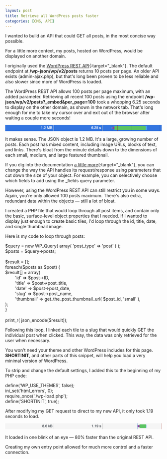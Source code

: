```yaml
---
layout: post
title: Retrieve all WordPress posts faster
categories: [CMS, API]
---
```


I wanted to build an API that could GET all posts, in the most concise way possible. 

For a little more context, my posts, hosted on WordPress, would be displayed on another domain. 

I originally used the [WordPress REST API](https://developer.wordpress.org/rest-api/){:target="_blank"}. The default endpoint at <b>/wp-json/wp/v2/posts</b> returns 10 posts per page. An older API exists (admin-ajax.php), but that's long been proven to be less reliable and also slower since more of WordPress is loaded. 

The WordPress REST API allows 100 posts per page maximum, with an added parameter. Retrieving all recent 100 posts using the endpoint <b>/wp-json/wp/v2/posts?_embed&per_page=100</b> took a whopping 6.25 seconds to display on the other domain, as shown in the network tab. That's long enough for me to take my cursor over and exit out of the browser after waiting a couple more seconds!

![6.25 seconds](/images/posts/jan2021/625s.png)

It makes sense. The JSON object is 1.2 MB. It's a large, growing number of posts. Each post has mixed content, including image URLs, blocks of text, and links. There's bloat from the minute details down to the dimensions of each small, medium, and large featured thumbnail. 

If you dig into the documentation [a little more](https://developer.wordpress.org/rest-api/using-the-rest-api/global-parameters/){:target="_blank"}, you can change the way the API handles its request/response using parameters that cut down the size of your object. For example, you can selectively choose which fields to add using the _fields query parameter. 

However, using the WordPress REST API can still restrict you in some ways. Again, you're only allowed 100 posts maximum. There's also extra, redundant data within the objects — still a lot of bloat.

I created a PHP file that would loop through all post items, and contain only the basic, surface-level object properties that I needed. If I wanted to display just enough to create basic tiles, I'd loop through the id, title, date, and single thumbnail image. 

Here is my code to loop through posts: 
<div class="blockcode">
<p>$query = new WP_Query( array( 'post_type' => 'post' ) );<br>
$posts = $query->posts;<br>
<br>
$result = [];<br>
foreach($posts as $post) {<br>
   $result[] = array(<br>
       &emsp; &emsp;'id' => $post->ID,<br>
       &emsp; &emsp;'title' => $post->post_title,<br>
       &emsp; &emsp;'date' => $post->post_date,<br>
       &emsp; &emsp;'slug' => $post->post_name,<br>
       &emsp; &emsp;'thumbnail' => get_the_post_thumbnail_url( $post_id, 'small' ),<br>
   );<br>
}<br>
<br>
print_r( json_encode($result));</p>
</div>

Following this loop, I linked each tile to a slug that would quickly GET the individual post when clicked. This way, the data was only retrieved for the user when necessary. 

You won't need your theme and other WordPress includes for this page. <b>SHORTINIT</b>, and other parts of this snippet, will help you load a very minimal version of WordPress.

To strip and change the default settings, I added this to the beginning of my PHP code:
<div class="blockcode">
<p>define('WP_USE_THEMES', false);<br>
ini_set('html_errors', 0);<br>
require_once('./wp-load.php');<br>
define('SHORTINIT', true);<br>
</p>
</div>

After modifying my GET request to direct to my new API, it only took 1.19 seconds to load. 

![1.19 seconds](/images/posts/jan2021/119s.png)

It loaded in one blink of an eye — 80% faster than the original REST API. 

Creating my own entry point allowed for much more control and a faster connection. 